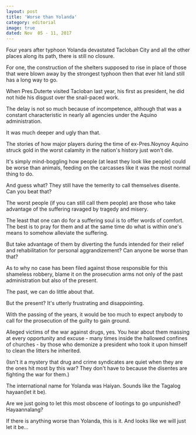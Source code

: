 ```yaml
---
layout: post
title: 'Worse than Yolanda'
category: editorial
image: true
dated: Nov  05 - 11, 2017
---
```


Four years after typhoon Yolanda devastated Tacloban City and all the other places along its path, there is still no closure.

For one, the construction of the shelters supposed to rise in place of those that were blown away by the strongest typhoon then that ever hit land still has a long way to go.

When Pres.Duterte visited Tacloban last year, his first as president, he did not hide his disgust over the snail-paced work.

The delay is not so much because of incompetence, although that was a constant characteristic in nearly all agencies under the Aquino administration.

It was much deeper and ugly than that.

The stories of how major players during the time of ex-Pres.Noynoy Aquino struck gold in the worst calamity in the nation's history just won't die.

It's simply mind-boggling how people (at least they look like people) could be worse than animals, feeding on the carcasses like it was the most normal thing to do.

And guess what? They still have the temerity to call themselves disente. Can you beat that?

The worst people (if you can still call them people) are those who take advantage of the suffering ravaged by tragedy and misery.

The least that one can do for a suffering soul is to offer words of comfort. The best is to pray for them and at the same time do what is within one's means to somehow alleviate the suffering.

But take advantage of them by diverting the funds intended for their relief and rehabilitation for personal aggrandizement? Can anyone be worse than that?

As to why no case has been filed against those responsible for this shameless robbery, blame it on the prosecution arms not only of the past administration but also of the present.

The past, we can do little about that.

But the present? It's utterly frustrating and disappointing.

With the passing of the years, it would be too much to expect anybody to call for the prosecution of the guilty to gain ground.

Alleged victims of the war against drugs, yes. You hear about them massing at every opportunity and excuse - many times inside the hallowed confines of churches - by those who demonize a president who took it upon himself to clean the litters he inherited.

(Isn't it a mystery that drug and crime syndicates are quiet when they are the ones hit most by this war? They don't have to because the disentes are fighting the war for them.)

The international name for Yolanda was Haiyan. Sounds like the Tagalog hayaan(let it be).

Are we just going to let this most obscene of lootings to go unpunished? Hayaannalang?

If there is anything worse than Yolanda, this is it. And looks like we will just let it be...
